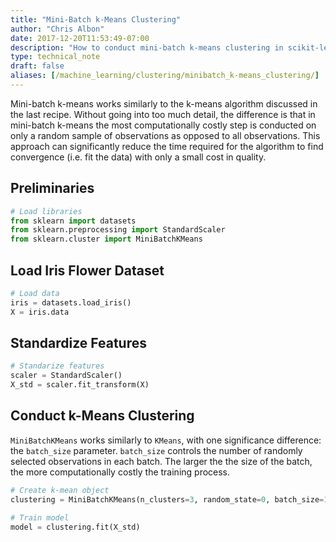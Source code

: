 ```yaml
---
title: "Mini-Batch k-Means Clustering"
author: "Chris Albon"
date: 2017-12-20T11:53:49-07:00
description: "How to conduct mini-batch k-means clustering in scikit-learn."
type: technical_note
draft: false
aliases: [/machine_learning/clustering/minibatch_k-means_clustering/]
---
```

Mini-batch k-means works similarly to the k-means algorithm discussed in the last recipe. Without going into too much detail, the difference is that in mini-batch k-means the most computationally costly step is conducted on only a random sample of observations as opposed to all observations. This approach can significantly reduce the time required for the algorithm to find convergence (i.e. fit the data) with only a small cost in quality.

## Preliminaries


```python
# Load libraries
from sklearn import datasets
from sklearn.preprocessing import StandardScaler
from sklearn.cluster import MiniBatchKMeans
```

## Load Iris Flower Dataset


```python
# Load data
iris = datasets.load_iris()
X = iris.data
```

## Standardize Features


```python
# Standarize features
scaler = StandardScaler()
X_std = scaler.fit_transform(X)
```

## Conduct k-Means Clustering

`MiniBatchKMeans` works similarly to `KMeans`, with one significance difference: the `batch_size` parameter. `batch_size` controls the number of randomly selected observations in each batch. The larger the the size of the batch, the more computationally costly the training process.


```python
# Create k-mean object
clustering = MiniBatchKMeans(n_clusters=3, random_state=0, batch_size=100)

# Train model
model = clustering.fit(X_std)
```
